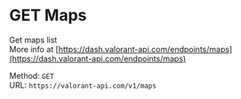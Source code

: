 <!-- This file is automatically generated! Do not edit it directly! See https://github.com/techchrism/valorant-api-docs/blob/trunk/contributing.md for more information. -->

# GET Maps

Get maps list  
More info at [https://dash.valorant-api.com/endpoints/maps](https://dash.valorant-api.com/endpoints/maps)  


Method: `GET`  
URL: `https://valorant-api.com/v1/maps`  
